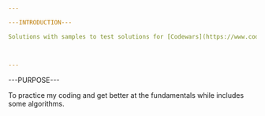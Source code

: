 ```yaml
---

---INTRODUCTION---

Solutions with samples to test solutions for [Codewars](https://www.codewars.com/dashboard) katas.



---
```



---PURPOSE---


To practice my coding and get better at the fundamentals while includes some algorithms.



